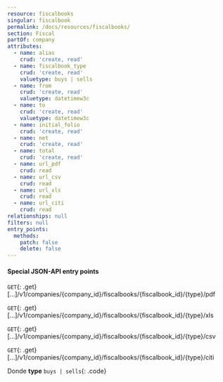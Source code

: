 ```yaml
---
resource: fiscalbooks
singular: fiscalbook
permalink: /docs/resources/fiscalbooks/
section: Fiscal
partOf: company
attributes:
  - name: alias
    crud: 'create, read'
  - name: fiscalbook_type
    crud: 'create, read'
    valuetype: buys | sells
  - name: from
    crud: 'create, read'
    valuetype: datetimew3c
  - name: to
    crud: 'create, read'
    valuetype: datetimew3c
  - name: initial_folio
    crud: 'create, read'
  - name: net
    crud: 'create, read'
  - name: total
    crud: 'create, read'
  - name: url_pdf
    crud: read
  - name: url_csv
    crud: read
  - name: url_xls
    crud: read
  - name: url_citi
    crud: read
relationships: null
filters: null
entry_points:
  methods:
    patch: false
    delete: false
---
```


#### Special JSON-API entry points
`GET`{: .get} [...]/v1/companies/{company_id}/fiscalbooks/{fiscalbook_id}/{type}/pdf

`GET`{: .get} [...]/v1/companies/{company_id}/fiscalbooks/{fiscalbook_id}/{type}/xls

`GET`{: .get} [...]/v1/companies/{company_id}/fiscalbooks/{fiscalbook_id}/{type}/csv

`GET`{: .get} [...]/v1/companies/{company_id}/fiscalbooks/{fiscalbook_id}/{type}/citi

Donde
**type** `buys | sells`{: .code}
